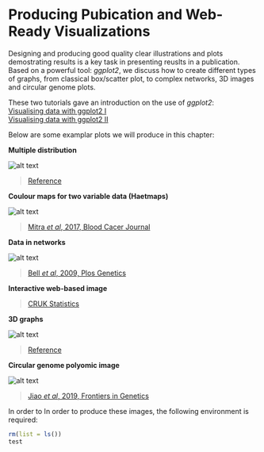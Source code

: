 # Producing Pubication and Web-Ready Visualizations

Designing and producing good quality clear illustrations and plots demostrating results is a key task in presenting reuslts in a publication. Based on a powerful tool: *ggplot2*, we discuss how to create different types of graphs, from classical box/scatter plot, to complex networks, 3D images and circular genome plots.

These two tutorials gave an introduction on the use of *ggplot2*:   
[Visualising data with ggplot2 I](https://github.com/liuchen37/R_tutorials/blob/main/Foundation:%20Visualising%20data%20with%20ggplot2%20I.r)  
[Visualising data with ggplot2 II](https://github.com/liuchen37/R_tutorials/blob/main/Foundation:%20Visualising%20data%20with%20ggplot2%20II.r)

Below are some examplar plots we will produce in this chapter:

**Multiple distribution**

![alt text](https://clauswilke.com/dataviz/boxplots_violins_files/figure-html/dw-nominate-ridgeline-1.png)
> [Reference](https://clauswilke.com/dataviz/boxplots-violins.html#ref-Wehrwein-Lincoln-weather)


**Coulour maps for two variable data (Haetmaps)**

![alt text](https://media.springernature.com/full/springer-static/image/art%3A10.1038%2Fbcj.2017.56/MediaObjects/41408_2017_Article_BFbcj201756_Fig3_HTML.jpg?as=webp)
> [Mitra *et al*, 2017, Blood Cacer Journal](https://www.nature.com/articles/bcj201756)

**Data in networks**

![alt text](https://journals.plos.org/plosgenetics/article/figure/image?size=large&id=info:doi/10.1371/journal.pgen.1000414.g004)
> [Bell *et al*, 2009, Plos Genetics](https://journals.plos.org/plosgenetics/article?id=10.1371/journal.pgen.1000414)

**Interactive web-based image**

> [CRUK Statistics](https://www.cancerresearchuk.org/health-professional/cancer-statistics/statistics-by-cancer-type/breast-cancer/incidence-in-situ#heading-One)

**3D graphs**

![alt text](https://d2mvzyuse3lwjc.cloudfront.net/www/resources/graph_gallery/images_galleries_new/3DSurSkipGridlineIgnorMissingValue_openGL.png)
> [Reference](https://www.originlab.com/www/products/GraphGallery.aspx?GID=198)

**Circular genome polyomic image**

![alt text](https://www.frontiersin.org/files/Articles/437351/fgene-10-00404-HTML/image_m/fgene-10-00404-g003.jpg)
> [Jiao *et al*, 2019, Frontiers in Genetics](https://www.frontiersin.org/articles/10.3389/fgene.2019.00404/full)


In order to In order to produce these images, the following environment is required:

```r
rm(list = ls())
test
```
